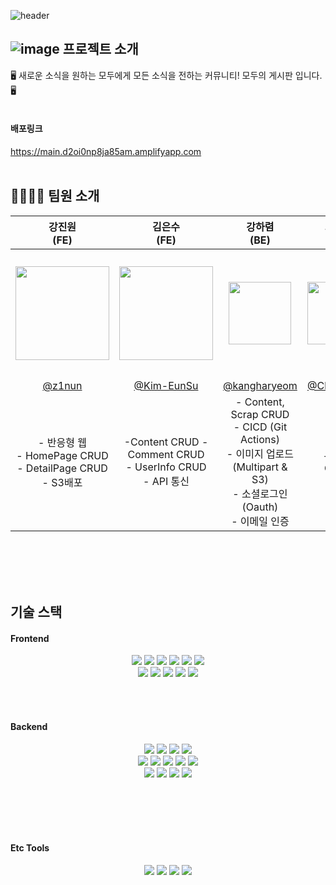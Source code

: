 ![header](https://capsule-render.vercel.app/api?type=waving&&color=timeGradient&height=300&section=header&text=Every%20Board&fontSize=90&animation=twinkling&desc=모두의_게시판&descAlign=68&descAlignY=65&)

## ![image](https://avatars.githubusercontent.com/u/132429955?s=200&v=4) **프로젝트 소개**

🖥️ 새로운 소식을 원하는 모두에게 모든 소식을 전하는 커뮤니티! 모두의 게시판 입니다. 🖥️
<br></br>
#### 배포링크
https://main.d2oi0np8ja85am.amplifyapp.com 
<br></br>

## 👨‍👩‍👧‍👦 **팀원 소개**
|강진원<br>(FE)</br>|김은수<br>(FE)</br>|강하렴<br>(BE)</br>|최유진<br>(BE)</br>|안서희<br>(BE)</br>|  
|:---:|:---:|:---:|:---:|:---:|
|<img src="https://avatars.githubusercontent.com/u/89727516?s=100&v=4" width=150>|<img src="https://avatars.githubusercontent.com/u/106465014?v=4" width=150>|<img src="https://avatars.githubusercontent.com/u/108250233?v=4" width=100>|<img src="https://avatars.githubusercontent.com/u/57933510?s=100&v=4" width=100>|<img src="https://avatars.githubusercontent.com/u/89247924?s=100&v=4" width=200>|
|[@z1nun](https://github.com/z1nun)|[@Kim-EunSu](https://github.com/Kim-EunSu)|[@kangharyeom](https://github.com/kangharyeom)|[@Choiyu330](https://github.com/Choiyu330)|[@eehres](https://github.com/eehres)|
|- 반응형 웹 <br> - HomePage CRUD <br> - DetailPage CRUD <br> - S3배포 |-Content CRUD - Comment CRUD <br> - UserInfo CRUD <br> - API 통신|- Content, Scrap CRUD <br> - CICD (Git Actions) <br> - 이미지 업로드(Multipart & S3) <br> - 소셜로그인(Oauth) <br> - 이메일 인증 | - User CRUD <br> |-Comment CRUD |

<br></br>
<br></br>

## 기술 스택  
  
#### Frontend  

<div align="center">
<img src="https://img.shields.io/badge/javascript-F7DF1E?style=for-the-badge&logo=javascript&logoColor=black"> 
  <img src="https://img.shields.io/badge/html5-E34F26?style=for-the-badge&logo=html5&logoColor=white">  <img src="https://img.shields.io/badge/css-1572B6?style=for-the-badge&logo=css3&logoColor=white">
  <img src="https://img.shields.io/badge/react-61DAFB?style=for-the-badge&logo=react&logoColor=black"> 
 <img src = "https://img.shields.io/badge/Emotion-C570BE?style=for-the-badge&logo=&logoColor=white">
  <img src="https://img.shields.io/badge/Prettier-F7B93E?style=for-the-badge&logo=Prettier&logoColor=black"> <br>
  <img src="https://img.shields.io/badge/Recoil-000000?style=for-the-badge&logo=Recoil&logoColor=white">
  <img src="https://img.shields.io/badge/React Hook Form-EC5990?style=for-the-badge&logo=ReactHookForm&logoColor=white">
  <img src = "https://img.shields.io/badge/Axios-181717?style=for-the-badge&logo=Axios&logoColor=white">
  <img src="https://img.shields.io/badge/ESLint-4B32C3?style=for-the-badge&logo=ESLint&logoColor=white">
  <img src="https://img.shields.io/badge/Amazon S3-9999FF?style=for-the-badge&logo=Amazon S3&logoColor=white">
</div>

<br></br>

#### Backend  

<div align="center">
<img src="https://img.shields.io/badge/java-007396?style=for-the-badge&logo=java&logoColor=white"> <img src="https://img.shields.io/badge/spring boot-6DB33F?style=for-the-badge&logo=spring boot&logoColor=white"> <img src="https://img.shields.io/badge/Spring Data JPA-6DB33F?style=for-the-badge&logo=Spring Data JPA&logoColor=white"> <img src="https://img.shields.io/badge/Spring Security-6DB33F?style=for-the-badge&logo=Spring Security&logoColor=white"> <br>
<img src="https://img.shields.io/badge/JWT-000000?style=for-the-badge&logo=JWT&logoColor=white"> <img src="https://img.shields.io/badge/Redis-DC382D?style=for-the-badge&logo=Redis&logoColor=white"> <img src="https://img.shields.io/badge/H2 DB-02303A?style=for-the-badge&logo=H2 DB&logoColor=white"> <img src="https://img.shields.io/badge/LOMBOK-FF5722?style=for-the-badge&logo=LOMBOK&logoColor=white"> <img src="https://img.shields.io/badge/gradle-02303A?style=for-the-badge&logo=gradle&logoColor=white"><br> <img src="https://img.shields.io/badge/Amazon EC2-FF9900?style=for-the-badge&logo=Amazon EC2&logoColor=white"/>  <img src="https://img.shields.io/badge/Amazon RDS-527FFF?style=for-the-badge&logo=Amazon RDS&logoColor=white"/> <img src="https://img.shields.io/badge/Amazon S3-9999FF?style=for-the-badge&logo=Amazon S3&logoColor=white"> <img src="https://img.shields.io/badge/MySQL-4479A1?style=for-the-badge&logo=MySQL&logoColor=white">
</div>
  
<br></br>
<br></br>
  
#### Etc Tools  

<div align="center">
<img src="https://img.shields.io/badge/github-181717?style=for-the-badge&logo=github&logoColor=white">  <img src="https://img.shields.io/badge/git-F05032?style=for-the-badge&logo=git&logoColor=white">  <img src="https://img.shields.io/badge/notion-000000?style=for-the-badge&logo=notion&logoColor=white"> <img src="https://img.shields.io/badge/discord-5865F2?style=for-the-badge&logo=discord&logoColor=white">
</div>
